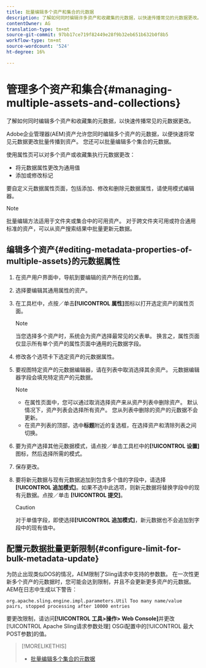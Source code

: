 ```yaml
---
title: 批量编辑多个资产和集合的元数据
description: 了解如何同时编辑许多资产和收藏集的元数据，以快速传播常见的元数据更改。
contentOwner: AG
translation-type: tm+mt
source-git-commit: 97bb17ce719f82449e28f9b32eb651b632b0f8b5
workflow-type: tm+mt
source-wordcount: '524'
ht-degree: 16%

---
```



# 管理多个资产和集合{#managing-multiple-assets-and-collections}

了解如何同时编辑多个资产和收藏集的元数据，以快速传播常见的元数据更改。

Adobe企业管理器(AEM)资产允许您同时编辑多个资产的元数据，以便快速将常见元数据更改批量传播到资产。 您还可以批量编辑多个集合的元数据。

使用属性页可以对多个资产或收藏集执行元数据更改：

* 将元数据属性更改为通用值
* 添加或修改标记

要自定义元数据属性页面，包括添加、修改和删除元数据属性，请使用模式编辑器。

>[!NOTE]
>
>批量编辑方法适用于文件夹或集合中的可用资产。 对于跨文件夹可用或符合通用标准的资产，可以从资产搜索结果中批量更新元数据。

## 编辑多个资产{#editing-metadata-properties-of-multiple-assets}的元数据属性

1. 在资产用户界面中，导航到要编辑的资产所在的位置。
1. 选择要编辑其通用属性的资产。
1. 在工具栏中，点按／单击&#x200B;**[!UICONTROL 属性]**&#x200B;图标以打开选定资产的属性页面。

   >[!NOTE]
   >
   >当您选择多个资产时，系统会为资产选择最常见的父表单。 换言之，属性页面仅显示所有单个资产的属性页面中通用的元数据字段。

1. 修改各个选项卡下选定资产的元数据属性。
1. 要视图特定资产的元数据编辑器，请在列表中取消选择其余资产。 元数据编辑器字段会填充特定资产的元数据。

   >[!NOTE]
   >
   >* 在属性页面中，您可以通过取消选择资产来从资产列表中删除资产。 默认情况下，资产列表会选择所有资产。 您从列表中删除的资产的元数据不会更新。
   >* 在资产列表的顶部，选中&#x200B;**标题**&#x200B;附近的复选框，在选择资产和清除列表之间切换。


1. 要为资产选择其他元数据模式，请点按／单击工具栏中的&#x200B;**[!UICONTROL 设置]**&#x200B;图标，然后选择所需的模式。
1. 保存更改。
1. 要将新元数据与现有元数据追加到包含多个值的字段中，请选择&#x200B;**[!UICONTROL 追加模式]**。如果不选中此选项，则新元数据将替换字段中的现有元数据。点按／单击 **[!UICONTROL 提交]**。

   >[!CAUTION]
   >
   >对于单值字段，即使选择&#x200B;**[!UICONTROL 追加模式]**，新元数据也不会追加到字段中的现有值中。

## 配置元数据批量更新限制{#configure-limit-for-bulk-metadata-update}

为防止出现类似DOS的情况，AEM限制了Sling请求中支持的参数数。 在一次性更新多个资产的元数据时，您可能会达到限制，并且不会更新更多资产的元数据。 AEM在日志中生成以下警告：

`org.apache.sling.engine.impl.parameters.Util Too many name/value pairs, stopped processing after 10000 entries`

要更改限制，请访问&#x200B;**[!UICONTROL 工具>操作> Web Console]**&#x200B;并更改[!UICONTROL Apache Sling请求参数处理] OSGi配置中的[!UICONTROL 最大POST参数]的值。

>[!MORELIKETHIS]
>
>* [批量编辑多个集合的元数据](managing-collections-touch-ui.md#editing-collection-metadata-in-bulk)